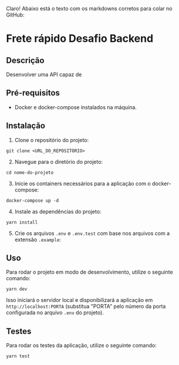 Claro! Abaixo está o texto com os markdowns corretos para colar no GitHub:

# Frete rápido Desafio Backend

## Descrição

Desenvolver uma API capaz de

## Pré-requisitos

-   Docker e docker-compose instalados na máquina.

## Instalação

1. Clone o repositório do projeto:

```
git clone <URL_DO_REPOSITÓRIO>
```

2. Navegue para o diretório do projeto:

```
cd nome-do-projeto
```

3. Inicie os containers necessários para a aplicação com o docker-compose:

```
docker-compose up -d
```

4. Instale as dependências do projeto:

```
yarn install
```

5. Crie os arquivos `.env` e `.env.test` com base nos arquivos com a extensão `.example`:

## Uso

Para rodar o projeto em modo de desenvolvimento, utilize o seguinte comando:

```
yarn dev
```

Isso iniciará o servidor local e disponibilizará a aplicação em `http://localhost:PORTA` (substitua "PORTA" pelo número da porta configurada no arquivo `.env` do projeto).

## Testes

Para rodar os testes da aplicação, utilize o seguinte comando:

```
yarn test
```
